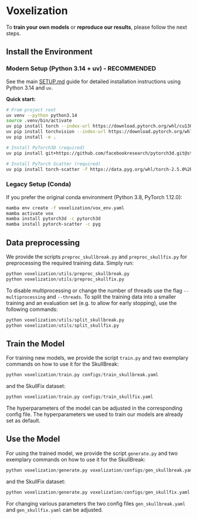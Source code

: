 # Voxelization
To **train your own models** or **reproduce our results**, please follow the next steps.

## Install the Environment

### Modern Setup (Python 3.14 + uv) - RECOMMENDED
See the main [SETUP.md](../SETUP.md) guide for detailed installation instructions using Python 3.14 and `uv`.

**Quick start:**
```sh
# From project root
uv venv --python python3.14
source .venv/bin/activate
uv pip install torch --index-url https://download.pytorch.org/whl/cu130
uv pip install torchvision --index-url https://download.pytorch.org/whl/cu130
uv pip install -e .

# Install PyTorch3D (required)
uv pip install git+https://github.com/facebookresearch/pytorch3d.git@stable

# Install PyTorch Scatter (required)
uv pip install torch-scatter -f https://data.pyg.org/whl/torch-2.5.0%2Bcu130.html
```

### Legacy Setup (Conda)
If you prefer the original conda environment (Python 3.8, PyTorch 1.12.0):
```sh
mamba env create -f voxelization/vox_env.yaml
mamba activate vox
mamba install pytorch3d -c pytorch3d
mamba install pytorch-scatter -c pyg
```

## Data preprocessing
We provide the scripts `preproc_skullbreak.py` and `preproc_skullfix.py` for preprocessing the required training data. Simply run:
```python
python voxelization/utils/preproc_skullbreak.py
python voxelization/utils/preproc_skullfix.py
```
To disable multiprocessing or change the number of threads use the flag `--multiprocessing` and `--threads`.
To split the training data into a smaller training and an evaluation set (e.g. to allow for early stopping), use the following commands:
```python
python voxelization/utils/split_skullbreak.py
python voxelization/utils/split_skullfix.py
```
## Train the Model
For training new models, we provide the script `train.py` and two exemplary commands on how to use it for the SkullBreak:
```python
python voxelization/train.py configs/train_skullbreak.yaml
```
and the SkullFix dataset:
```python
python voxelization/train.py configs/train_skullfix.yaml
```
The hyperparameters of the model can be adjusted in the corresponding config file. The hyperparameters we used to train our models are already set as default.
## Use the Model
For using the trained model, we provide the script `generate.py` and two exemplary commands on how to use it for the SkullBreak:
```python
python voxelization/generate.py voxelization/configs/gen_skullbreak.yaml
```
and the SkullFix dataset:
```python
python voxelization/generate.py voxelization/configs/gen_skullfix.yaml
```
For changing various parameters the two config files `gen_skullbreak.yaml` and `gen_skullfix.yaml` can be adjusted.

